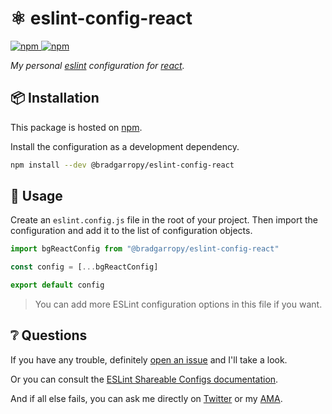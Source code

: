 # ⚛️ eslint-config-react

<a href="https://www.npmjs.com/package/@bradgarropy/eslint-config-react">
    <img alt="npm" src="https://img.shields.io/npm/v/@bradgarropy/eslint-config-react.svg?color=FB3B49&style=flat-square">
</a>

<a href="https://www.npmjs.com/package/@bradgarropy/eslint-config-react">
    <img alt="npm" src="https://img.shields.io/npm/dt/@bradgarropy/eslint-config-react?style=flat-square">
</a>

_My personal [eslint][1] configuration for [react][react]._

## 📦 Installation

This package is hosted on [npm][2].

Install the configuration as a development dependency.

```zsh
npm install --dev @bradgarropy/eslint-config-react
```

## 🥑 Usage

Create an `eslint.config.js` file in the root of your project. Then import the configuration and add it to the list of configuration objects.

```javascript
import bgReactConfig from "@bradgarropy/eslint-config-react"

const config = [...bgReactConfig]

export default config
```

> You can add more ESLint configuration options in this file if you want.

## ❔ Questions

If you have any trouble, definitely [open an issue][5] and I'll take a look.

Or you can consult the [ESLint Shareable Configs documentation][6].

And if all else fails, you can ask me directly on [Twitter][7] or my [AMA][8].

[1]: https://eslint.org
[2]: https://www.npmjs.com/package/@bradgarropy/eslint-config-react
[3]: https://www.npmjs.com/package/npx
[4]: https://www.npmjs.com/package/install-peerdeps
[5]: https://github.com/bradgarropy/eslint-config-react/issues
[6]: https://eslint.org/docs/developer-guide/shareable-configs
[7]: https://twitter.com/bradgarropy
[8]: https://github.com/bradgarropy/ama
[react]: https://reactjs.org
